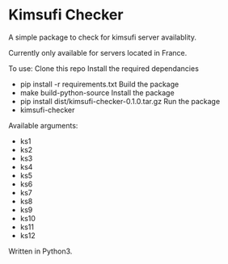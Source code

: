 # Kimsufi Checker

A simple package to check for kimsufi server availablity.

Currently only available for servers located in France.

To use:
Clone this repo
Install the required dependancies
- pip install -r requirements.txt
Build the package
- make build-python-source
Install the package
- pip install dist/kimsufi-checker-0.1.0.tar.gz
Run the package
- kimsufi-checker <args>


Available arguments:
- ks1
- ks2
- ks3
- ks4
- ks5
- ks6
- ks7
- ks8
- ks9
- ks10
- ks11
- ks12

Written in Python3.

